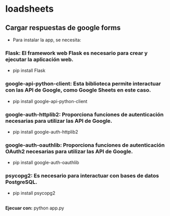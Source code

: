 # loadsheets
## Cargar respuestas de google forms

- Para instalar la app, se necesita:

### Flask: El framework web Flask es necesario para crear y ejecutar la aplicación web.

- pip install Flask

### google-api-python-client: Esta biblioteca permite interactuar con las API de Google, como Google Sheets en este caso.

- pip install google-api-python-client

### google-auth-httplib2: Proporciona funciones de autenticación necesarias para utilizar las API de Google.

- pip install google-auth-httplib2

### google-auth-oauthlib: Proporciona funciones de autenticación OAuth2 necesarias para utilizar las API de Google.

- pip install google-auth-oauthlib

### psycopg2: Es necesario para interactuar con bases de datos PostgreSQL.

- pip install psycopg2


## 
**Ejecuar con:**  python app.py